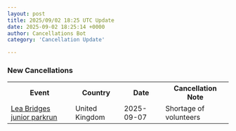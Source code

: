 ```yaml
---
layout: post
title: 2025/09/02 18:25 UTC Update
date: 2025-09-02 18:25:14 +0000
author: Cancellations Bot
category: 'Cancellation Update'

---
```


<h3>New Cancellations</h3>
<div class='hscrollable'>
<table style='width: 100%'>
    <tr>
        <th>Event</th>
        <th>Country</th>
        <th>Date</th>
        <th>Cancellation Note</th>
    </tr>
    <tr>
        <td><a href="https://www.parkrun.org.uk/leabridges-juniors">Lea Bridges junior parkrun</a></td>
        <td>United Kingdom</td>
        <td>2025-09-07</td>
        <td>Shortage of volunteers</td>
    </tr>
</table>
</div>
